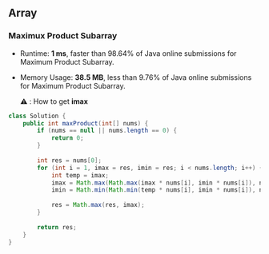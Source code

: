 ## Array 



### Maximux Product Subarray

- Runtime: **1 ms**, faster than 98.64% of Java online submissions for Maximum Product Subarray.

- Memory Usage: **38.5 MB**, less than 9.76% of Java online submissions for Maximum Product Subarray.

  ⚠️ : How to get **imax**

```java
class Solution {
    public int maxProduct(int[] nums) {
        if (nums == null || nums.length == 0) {
            return 0;
        }
        
        int res = nums[0];
        for (int i = 1, imax = res, imin = res; i < nums.length; i++) {
            int temp = imax;
            imax = Math.max(Math.max(imax * nums[i], imin * nums[i]), nums[i]);
            imin = Math.min(Math.min(temp * nums[i], imin * nums[i]), nums[i]);
            
            res = Math.max(res, imax);
        }
        
        return res;
    }
}
```

